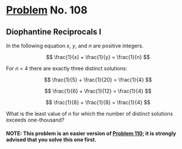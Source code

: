 # [Problem](https://projecteuler.net/problem=108) No. 108

## Diophantine Reciprocals I

In the following equation <var>x</var>, <var>y</var>, and <var>n</var> are positive integers.

$$
\frac{1}{x} + \frac{1}{y} = \frac{1}{n}
$$

For <var>n</var> = 4 there are exactly three distinct solutions:

$$
\frac{1}{5} + \frac{1}{20} = \frac{1}{4}
$$

$$
\frac{1}{6} + \frac{1}{12} = \frac{1}{4}
$$

$$
\frac{1}{8} + \frac{1}{8} = \frac{1}{4}
$$

What is the least value of <var>n</var> for which the number of distinct solutions exceeds one-thousand?

#### NOTE: This problem is an easier version of [Problem 110](../../p110-p119/Problem%20110%20-%20Diophantine%20Reciprocals%20II); it is strongly advised that you solve this one first.
